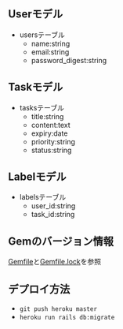 ## Userモデル
- usersテーブル
  - name:string
  - email:string
  - password_digest:string

## Taskモデル
- tasksテーブル
  - title:string
  - content:text
  - expiry:date
  - priority:string
  - status:string

## Labelモデル
- labelsテーブル
  - user_id:string
  - task_id:string

## Gemのバージョン情報
[Gemfile](/Gemfile)と[Gemfile.lock](/Gemfile.lock)を参照

## デプロイ方法
- `git push heroku master`
- `heroku run rails db:migrate`